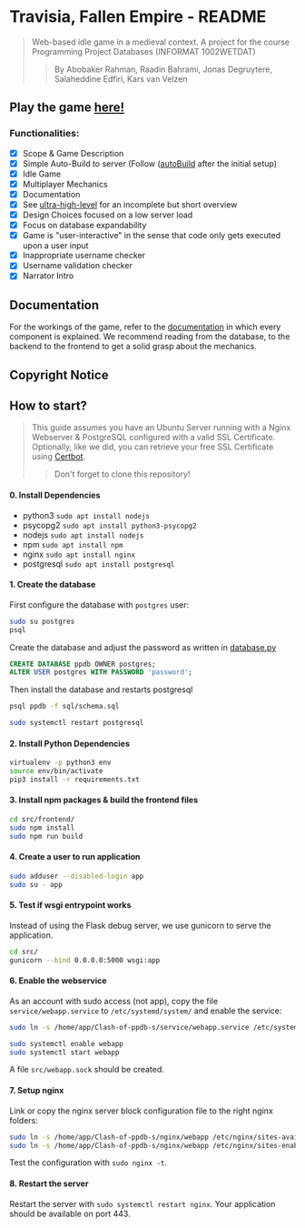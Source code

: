 # Travisia, Fallen Empire - README
> Web-based idle game in a medieval context. A project for the course Programming Project Databases (INFORMAT 1002WETDAT)
> > By Abobaker Rahman, Raadin Bahrami, Jonas Degruytere, Salaheddine Edfiri, Kars van Velzen

## Play the game [here!](https://team8.ua-ppdb.me/)

### Functionalities: 
- [X] Scope & Game Description
- [X] Simple Auto-Build to server (Follow ([autoBuild](documentation/autoBuild.md) after the initial setup)
- [X] Idle Game
- [X] Multiplayer Mechanics
- [X] Documentation
- [x] See [ultra-high-level](documentation/ultra-high-level.md) for an incomplete but short overview
- [x] Design Choices focused on a low server load
- [x] Focus on database expandability
- [x] Game is "user-interactive" in the sense that code only gets executed upon a user input
- [x] Inappropriate username checker
- [x] Username validation checker
- [x] Narrator Intro

## Documentation

For the workings of the game, refer to the [documentation](documentation) in which every component is explained. We recommend reading from the database, to the backend to the frontend to get a solid grasp about the mechanics. 

## Copyright Notice

## How to start?

> This guide assumes you have an Ubuntu Server running with a Nginx Webserver & PostgreSQL configured with a valid SSL Certificate. Optionally, like we did, you can retrieve your free SSL Certificate using [Certbot](https://certbot.eff.org/). 
> > Don't forget to clone this repository!

#### 0. Install Dependencies
- python3 ```sudo apt install nodejs ```
- psycopg2 ```sudo apt install python3-psycopg2```
- nodejs ```sudo apt install nodejs```
- npm ```sudo apt install npm```
- nginx ```sudo apt install nginx```
- postgresql ```sudo apt install postgresql```

#### 1. Create the database
First configure the database with `postgres` user:
```bash
sudo su postgres
psql
```
Create the database and adjust the password as written in [database.py](src/database.py)
```sql
CREATE DATABASE ppdb OWNER postgres;
ALTER USER postgres WITH PASSWORD 'password';
```

Then install the database and restarts postgresql
```bash
psql ppdb -f sql/schema.sql

sudo systemctl restart postgresql
```

#### 2. Install Python Dependencies

```bash
virtualenv -p python3 env
source env/bin/activate
pip3 install -r requirements.txt
```

#### 3. Install npm packages & build the frontend files
```bash
cd src/frontend/
sudo npm install
sudo npm run build
```

#### 4. Create a user to run application
```bash
sudo adduser --disabled-login app
sudo su - app
```

#### 5. Test if wsgi entrypoint works
Instead of using the Flask debug server, we use gunicorn to serve the application.
```bash
cd src/
gunicorn --bind 0.0.0.0:5000 wsgi:app
```

#### 6. Enable the webservice
As an account with sudo access (not app), copy the file `service/webapp.service` to `/etc/systemd/system/` and enable the service:

```bash
sudo ln -s /home/app/Clash-of-ppdb-s/service/webapp.service /etc/systemd/system/

sudo systemctl enable webapp
sudo systemctl start webapp
```
A file `src/webapp.sock` should be created.

#### 7. Setup nginx
Link or copy the nginx server block configuration file to the right nginx folders:
```bash
sudo ln -s /home/app/Clash-of-ppdb-s/nginx/webapp /etc/nginx/sites-available/
sudo ln -s /home/app/Clash-of-ppdb-s/nginx/webapp /etc/nginx/sites-enabled/
```

Test the configuration with `sudo nginx -t`.

#### 8. Restart the server

Restart the server with `sudo systemctl restart nginx`. Your application should be available on port 443.